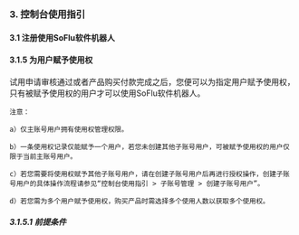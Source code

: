 ### 3. 控制台使用指引

#### 3.1 注册使用SoFlu软件机器人

#### 3.1.5 为用户赋予使用权

试用申请审核通过或者产品购买付款完成之后，您便可以为指定用户赋予使用权，只有被赋予使用权的用户才可以使用SoFlu软件机器人。

```
注意：

a）仅主账号用户拥有使用权管理权限。

b）一条使用权记录仅能赋予一个用户，若您未创建其他子账号用户，可被赋予使用权的用户仅限于当前主账号用户。

c）若您需要将使用权赋予其他子账号用户，请在创建子账号用户后再进行授权操作，创建子账号用户的具体操作流程请参见“控制台使用指引 > 子账号管理 > 创建子账号用户”。

d）若您需为多个用户赋予使用权，购买产品时需选择多个使用人数以获取多个使用权。
```

##### 3.1.5.1 前提条件
